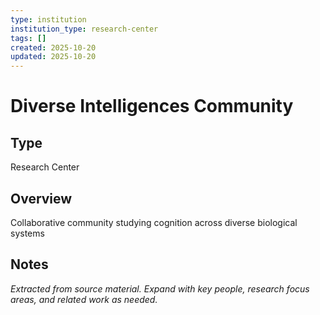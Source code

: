 ```yaml
---
type: institution
institution_type: research-center
tags: []
created: 2025-10-20
updated: 2025-10-20
---
```


# Diverse Intelligences Community

## Type

Research Center

## Overview

Collaborative community studying cognition across diverse biological systems

## Notes

*Extracted from source material. Expand with key people, research focus areas, and related work as needed.*
